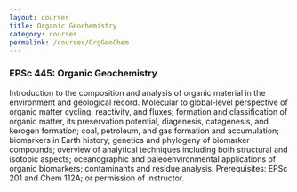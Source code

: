 ```yaml
---
layout: courses
title: Organic Geochemistry
category: courses
permalink: /courses/OrgGeoChem
---
```


<h3>EPSc 445: Organic Geochemistry</h3> 

Introduction to the composition and analysis of organic material in the environment and geological record. Molecular to global-level perspective of organic matter cycling, reactivity, and fluxes; formation and classification of organic matter, its preservation potential, diagenesis, catagenesis, and kerogen formation; coal, petroleum, and gas formation and accumulation; biomarkers in Earth history; genetics and phylogeny of biomarker compounds; overview of analytical techniques including both structural and isotopic aspects; oceanographic and paleoenvironmental applications of organic biomarkers; contaminants and residue analysis. Prerequisites: EPSc 201 and Chem 112A; or permission of instructor.

